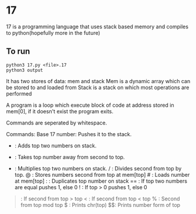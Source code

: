# 17
17 is a programming language that uses stack based memory and compiles to python(hopefully more in the future)

## To run
    python3 17.py <file>.17
    python3 output

It has two stores of data: mem and stack
Mem is a dynamic array which can be stored to and loaded from
Stack is a stack on which most operations are performed

A program is a loop which execute block of code at address stored in mem[0], if it doesn't exist the program exits.

Commands are seperated by whitespace.

Commands:
Base 17 number: Pushes it to the stack.
+ : Adds top two numbers on stack.
- : Takes top number away from second to top.
* : Multiplies top two numbers on stack.
/ : Divides second from top by top.
@ : Stores numbers second from top at mem[top]
\# : Loads number at mem[top]
: : Duplicates top number on stack
== : If top two numbers are equal pushes 1, else 0
! : If top > 0 pushes 1, else 0
> : If second from top > top
< : If second from top < top
% : Second from top mod top
$ : Prints chr(top)
$$: Prints number form of top
